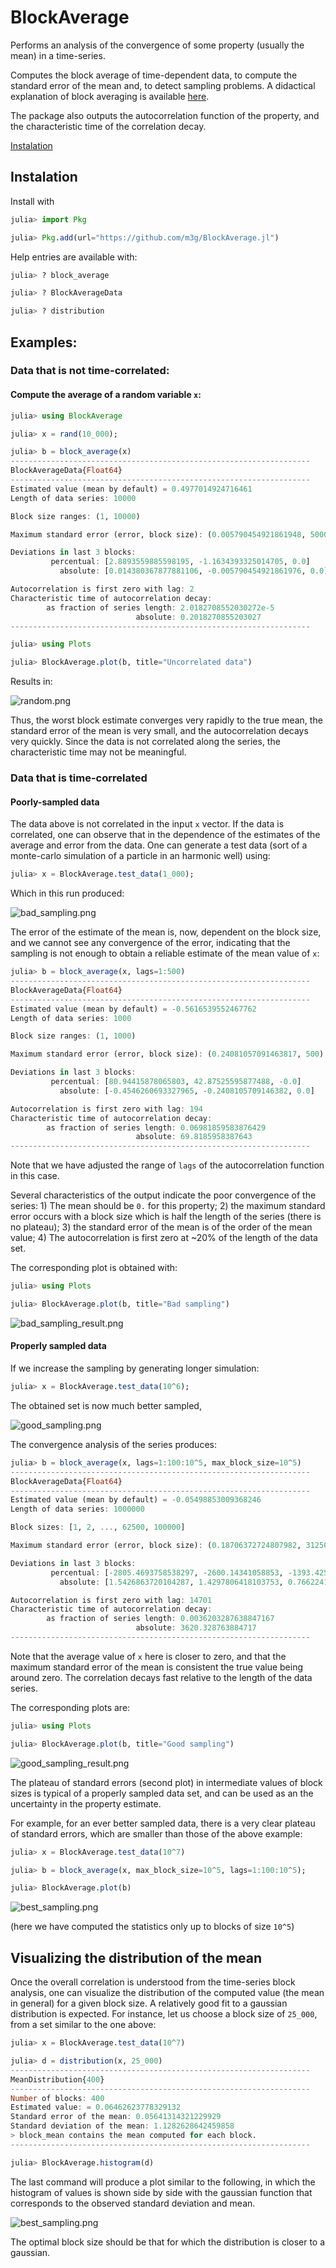 # BlockAverage

Performs an analysis of the convergence of some property (usually the mean) in a time-series. 

Computes the block average of time-dependent data, to compute the standard error of the mean and, to detect sampling problems. A didactical explanation of block averaging is available [here](http://sachinashanbhag.blogspot.com/2013/08/block-averaging-estimating-uncertainty.html).  

The package also outputs the autocorrelation function of the property, and the characteristic time of the correlation
decay. 

[Instalation](@ref)

## Instalation

Install with
```julia
julia> import Pkg

julia> Pkg.add(url="https://github.com/m3g/BlockAverage.jl")
```

Help entries are available with:
```julia
julia> ? block_average

julia> ? BlockAverageData

julia> ? distribution
```

## Examples:

### Data that is not time-correlated:

#### Compute the average of a random variable `x`:

```julia
julia> using BlockAverage

julia> x = rand(10_000);

julia> b = block_average(x)
-------------------------------------------------------------------
BlockAverageData{Float64}
-------------------------------------------------------------------
Estimated value (mean by default) = 0.4977014924716461
Length of data series: 10000

Block size ranges: (1, 10000)

Maximum standard error (error, block size): (0.005790454921861948, 5000)

Deviations in last 3 blocks:
         percentual: [2.8893559885598195, -1.1634393325014705, 0.0]  
           absolute: [0.014380367877881106, -0.005790454921861976, 0.0]  

Autocorrelation is first zero with lag: 2
Characteristic time of autocorrelation decay: 
        as fraction of series length: 2.0182708552030272e-5
                            absolute: 0.2018270855203027
-------------------------------------------------------------------

julia> using Plots

julia> BlockAverage.plot(b, title="Uncorrelated data")
```

Results in:

![random.png](./docs/images/random.png)

Thus, the worst block estimate converges very rapidly to the true mean, the standard error of the mean is very small, and the autocorrelation decays very quickly. Since the data is not correlated along the series, the characteristic time may not be meaningful. 

### Data that is time-correlated

#### Poorly-sampled data

The data above is not correlated in the input `x` vector. If the data is correlated, one can observe that in the dependence of the estimates of the average and error from the data. One can generate a test data (sort of a monte-carlo simulation of a particle in an harmonic well) using:

```julia
julia> x = BlockAverage.test_data(1_000);
```
Which in this run produced:

![bad_sampling.png](./docs/images/bad_sampling.png)

The error of the estimate of the mean is, now, dependent on the block size, and we cannot see any convergence of the error, indicating that the sampling is not enough to obtain a reliable estimate of the mean value of `x`:  

```julia
julia> b = block_average(x, lags=1:500)
-------------------------------------------------------------------
BlockAverageData{Float64}
-------------------------------------------------------------------
Estimated value (mean by default) = -0.5616539552467762
Length of data series: 1000

Block size ranges: (1, 1000)

Maximum standard error (error, block size): (0.24081057091463817, 500)

Deviations in last 3 blocks:
         percentual: [80.94415878065803, 42.87525595877488, -0.0]  
           absolute: [-0.4546260693327965, -0.2408105709146382, 0.0]  

Autocorrelation is first zero with lag: 194
Characteristic time of autocorrelation decay: 
        as fraction of series length: 0.06981859583876429
                            absolute: 69.8185958387643
-------------------------------------------------------------------
```

Note that we have adjusted the range of `lags` of the autocorrelation function in this case.

Several characteristics of the output indicate the poor convergence of the series: 1) The mean should be `0.` for this property; 2) the maximum standard error occurs with a block size which is half the length of the series (there is no plateau); 3) the standard error of the mean is of the order of the mean value; 4) The autocorrelation is first zero at ~20% of the length of the data set. 

The corresponding plot is obtained with:
```julia
julia> using Plots

julia> BlockAverage.plot(b, title="Bad sampling")
```

![bad_sampling_result.png](./docs/images/bad_sampling_result.png)

#### Properly sampled data

If we increase the sampling by generating longer simulation:
```julia
julia> x = BlockAverage.test_data(10^6);
```

The obtained set is now much better sampled,

![good_sampling.png](./docs/images/good_sampling.png)

The convergence analysis of the series produces:
```julia
julia> b = block_average(x, lags=1:100:10^5, max_block_size=10^5)
-------------------------------------------------------------------
BlockAverageData{Float64}
-------------------------------------------------------------------
Estimated value (mean by default) = -0.05498853009368246
Length of data series: 1000000

Block sizes: [1, 2, ..., 62500, 100000]

Maximum standard error (error, block size): (0.18706372724807982, 31250)

Deviations in last 3 blocks:
         percentual: [-2805.4693758538297, -2600.14341058853, -1393.4253407524507]  
           absolute: [1.5426863720104287, 1.4297806418103753, 0.7662241128326587]  

Autocorrelation is first zero with lag: 14701
Characteristic time of autocorrelation decay: 
        as fraction of series length: 0.0036203287638847167
                            absolute: 3620.328763884717
-------------------------------------------------------------------
```

Note that the average value of `x` here is closer to zero, and that the maximum standard error of the mean is consistent the true value being around zero. The correlation decays fast relative to the length of the data series.

The corresponding plots are:

```julia
julia> using Plots

julia> BlockAverage.plot(b, title="Good sampling")
```

![good_sampling_result.png](./docs/images/good_sampling_result.png)

The plateau of standard errors (second plot) in intermediate values of block sizes is typical of a properly sampled data set, and can be used as an the uncertainty in the property estimate. 

For example, for an ever better sampled data, there is a very clear plateau of standard errors, which are smaller than those of the above example:

```julia
julia> x = BlockAverage.test_data(10^7)

julia> b = block_average(x, max_block_size=10^5, lags=1:100:10^5);

julia> BlockAverage.plot(b)
```

![best_sampling.png](./docs/images/best_sampling.png)

(here we have computed the statistics only up to blocks of size `10^5`)

## Visualizing the distribution of the mean

Once the overall correlation is understood from the time-series block analysis, one can 
visualize the distribution of the computed value (the mean in general) for a given
block size. A relatively good fit to a gaussian distribution is expected. For instance,
let us choose a block size of `25_000`, from a set similar to the one above:

```julia
julia> x = BlockAverage.test_data(10^7) 

julia> d = distribution(x, 25_000)
-------------------------------------------------------------------
MeanDistribution{400}
-------------------------------------------------------------------
Number of blocks: 400
Estimated value: = 0.06462623778329132
Standard error of the mean: 0.05641314321229929
Standard deviation of the mean: 1.1282628642459858
> block_mean contains the mean computed for each block.
-------------------------------------------------------------------

julia> BlockAverage.histogram(d)
```

The last command will produce a plot similar to the following, in which the histogram
of values is shown side by side with the gaussian function that corresponds to the 
observed standard deviation and mean.

![best_sampling.png](./docs/images/mean_distribution.svg)

The optimal block size should be that for which the distribution is closer to a gaussian.

